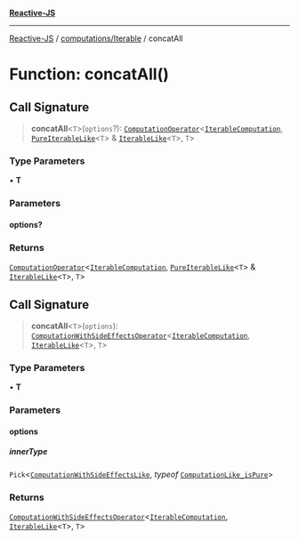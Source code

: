 [**Reactive-JS**](../../../README.md)

***

[Reactive-JS](../../../README.md) / [computations/Iterable](../README.md) / concatAll

# Function: concatAll()

## Call Signature

> **concatAll**\<`T`\>(`options`?): [`ComputationOperator`](../../type-aliases/ComputationOperator.md)\<[`IterableComputation`](../interfaces/IterableComputation.md), [`PureIterableLike`](../../interfaces/PureIterableLike.md)\<`T`\> & [`IterableLike`](../../interfaces/IterableLike.md)\<`T`\>, `T`\>

### Type Parameters

• **T**

### Parameters

#### options?

### Returns

[`ComputationOperator`](../../type-aliases/ComputationOperator.md)\<[`IterableComputation`](../interfaces/IterableComputation.md), [`PureIterableLike`](../../interfaces/PureIterableLike.md)\<`T`\> & [`IterableLike`](../../interfaces/IterableLike.md)\<`T`\>, `T`\>

## Call Signature

> **concatAll**\<`T`\>(`options`): [`ComputationWithSideEffectsOperator`](../../type-aliases/ComputationWithSideEffectsOperator.md)\<[`IterableComputation`](../interfaces/IterableComputation.md), [`IterableLike`](../../interfaces/IterableLike.md)\<`T`\>, `T`\>

### Type Parameters

• **T**

### Parameters

#### options

##### innerType

`Pick`\<[`ComputationWithSideEffectsLike`](../../interfaces/ComputationWithSideEffectsLike.md), *typeof* [`ComputationLike_isPure`](../../variables/ComputationLike_isPure.md)\>

### Returns

[`ComputationWithSideEffectsOperator`](../../type-aliases/ComputationWithSideEffectsOperator.md)\<[`IterableComputation`](../interfaces/IterableComputation.md), [`IterableLike`](../../interfaces/IterableLike.md)\<`T`\>, `T`\>
